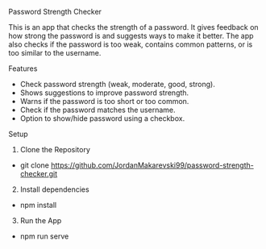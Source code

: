 Password Strength Checker

This is an app that checks the strength of a password. It gives feedback on how strong the password is and suggests ways to make it better. The app also checks if the password is too weak, contains common patterns, or is too similar to the username.

Features
- Check password strength (weak, moderate, good, strong).
- Shows suggestions to improve password strength.
- Warns if the password is too short or too common.
- Check if the password matches the username.
- Option to show/hide password using a checkbox.


Setup

1. Clone the Repository
- git clone https://github.com/JordanMakarevski99/password-strength-checker.git

2. Install dependencies
- npm install

3. Run the App
- npm run serve
